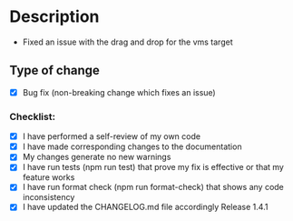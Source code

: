# Description

- Fixed an issue with the drag and drop for the vms target

## Type of change

- [x] Bug fix (non-breaking change which fixes an issue)

### Checklist:

- [x] I have performed a self-review of my own code
- [x] I have made corresponding changes to the documentation
- [x] My changes generate no new warnings
- [x] I have run tests (npm run test) that prove my fix is effective or that my feature works
- [x] I have run format check (npm run format-check) that shows any code inconsistency
- [x] I have updated the CHANGELOG.md file accordingly
Release 1.4.1
